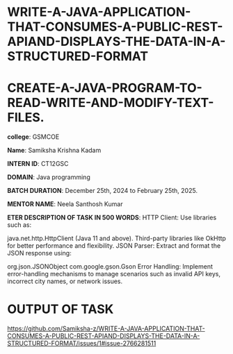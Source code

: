 # WRITE-A-JAVA-APPLICATION-THAT-CONSUMES-A-PUBLIC-REST-APIAND-DISPLAYS-THE-DATA-IN-A-STRUCTURED-FORMAT
# CREATE-A-JAVA-PROGRAM-TO-READ-WRITE-AND-MODIFY-TEXT-FILES.

**college**: GSMCOE

**Name**: Samiksha Krishna Kadam

**INTERN ID**: CT12GSC

**DOMAIN**: Java programming

**BATCH DURATION**: December 25th, 2024 to February 25th, 2025.

**MENTOR NAME**: Neela Santhosh Kumar

**ETER DESCRIPTION OF TASK IN 500 WORDS**: 
HTTP Client:
Use libraries such as:

java.net.http.HttpClient (Java 11 and above).
Third-party libraries like OkHttp for better performance and flexibility.
JSON Parser:
Extract and format the JSON response using:

org.json.JSONObject
com.google.gson.Gson
Error Handling:
Implement error-handling mechanisms to manage scenarios such as invalid API keys, incorrect city names, or network issues.


# OUTPUT OF TASK
https://github.com/Samiksha-z/WRITE-A-JAVA-APPLICATION-THAT-CONSUMES-A-PUBLIC-REST-APIAND-DISPLAYS-THE-DATA-IN-A-STRUCTURED-FORMAT/issues/1#issue-2766281511
